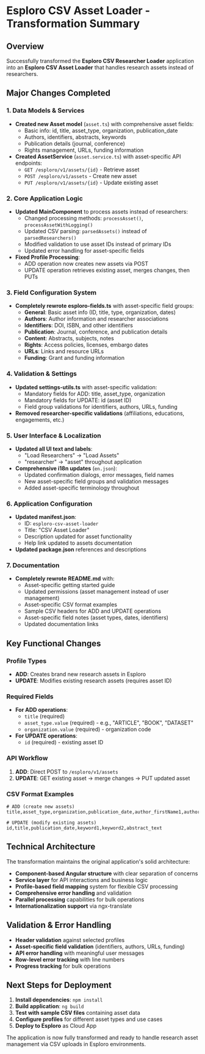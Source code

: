 # Esploro CSV Asset Loader - Transformation Summary

## Overview
Successfully transformed the **Esploro CSV Researcher Loader** application into an **Esploro CSV Asset Loader** that handles research assets instead of researchers.

## Major Changes Completed

### 1. Data Models & Services
- **Created new Asset model** (`asset.ts`) with comprehensive asset fields:
  - Basic info: id, title, asset_type, organization, publication_date
  - Authors, identifiers, abstracts, keywords
  - Publication details (journal, conference)
  - Rights management, URLs, funding information
- **Created AssetService** (`asset.service.ts`) with asset-specific API endpoints:
  - `GET /esploro/v1/assets/{id}` - Retrieve asset
  - `POST /esploro/v1/assets` - Create new asset
  - `PUT /esploro/v1/assets/{id}` - Update existing asset

### 2. Core Application Logic
- **Updated MainComponent** to process assets instead of researchers:
  - Changed processing methods: `processAsset()`, `processAssetWithLogging()`
  - Updated CSV parsing: `parsedAssets()` instead of `parsedResearchers()`
  - Modified validation to use asset IDs instead of primary IDs
  - Updated error handling for asset-specific fields
- **Fixed Profile Processing**:
  - ADD operation now creates new assets via POST
  - UPDATE operation retrieves existing asset, merges changes, then PUTs

### 3. Field Configuration System
- **Completely rewrote esploro-fields.ts** with asset-specific field groups:
  - **General**: Basic asset info (ID, title, type, organization, dates)
  - **Authors**: Author information and researcher associations
  - **Identifiers**: DOI, ISBN, and other identifiers
  - **Publication**: Journal, conference, and publication details
  - **Content**: Abstracts, subjects, notes
  - **Rights**: Access policies, licenses, embargo dates
  - **URLs**: Links and resource URLs
  - **Funding**: Grant and funding information

### 4. Validation & Settings
- **Updated settings-utils.ts** with asset-specific validation:
  - Mandatory fields for ADD: title, asset_type, organization
  - Mandatory fields for UPDATE: id (asset ID)
  - Field group validations for identifiers, authors, URLs, funding
- **Removed researcher-specific validations** (affiliations, educations, engagements, etc.)

### 5. User Interface & Localization
- **Updated all UI text and labels**:
  - "Load Researchers" → "Load Assets"
  - "researcher" → "asset" throughout application
- **Comprehensive i18n updates** (`en.json`):
  - Updated confirmation dialogs, error messages, field names
  - New asset-specific field groups and validation messages
  - Added asset-specific terminology throughout

### 6. Application Configuration
- **Updated manifest.json**:
  - ID: `esploro-csv-asset-loader`
  - Title: "CSV Asset Loader"
  - Description updated for asset functionality
  - Help link updated to assets documentation
- **Updated package.json** references and descriptions

### 7. Documentation
- **Completely rewrote README.md** with:
  - Asset-specific getting started guide
  - Updated permissions (asset management instead of user management)
  - Asset-specific CSV format examples
  - Sample CSV headers for ADD and UPDATE operations
  - Asset-specific field notes (asset types, dates, identifiers)
  - Updated documentation links

## Key Functional Changes

### Profile Types
- **ADD**: Creates brand new research assets in Esploro
- **UPDATE**: Modifies existing research assets (requires asset ID)

### Required Fields
- **For ADD operations**:
  - `title` (required)
  - `asset_type.value` (required) - e.g., "ARTICLE", "BOOK", "DATASET"
  - `organization.value` (required) - organization code
- **For UPDATE operations**:
  - `id` (required) - existing asset ID

### API Workflow
1. **ADD**: Direct POST to `/esploro/v1/assets`
2. **UPDATE**: GET existing asset → merge changes → PUT updated asset

### CSV Format Examples
```csv
# ADD (create new assets)
title,asset_type,organization,publication_date,author_firstName1,author_lastName1

# UPDATE (modify existing assets)  
id,title,publication_date,keyword1,keyword2,abstract_text
```

## Technical Architecture
The transformation maintains the original application's solid architecture:
- **Component-based Angular structure** with clear separation of concerns
- **Service layer** for API interactions and business logic
- **Profile-based field mapping** system for flexible CSV processing
- **Comprehensive error handling** and validation
- **Parallel processing** capabilities for bulk operations
- **Internationalization support** via ngx-translate

## Validation & Error Handling
- **Header validation** against selected profiles
- **Asset-specific field validation** (identifiers, authors, URLs, funding)
- **API error handling** with meaningful user messages
- **Row-level error tracking** with line numbers
- **Progress tracking** for bulk operations

## Next Steps for Deployment
1. **Install dependencies**: `npm install`
2. **Build application**: `ng build`
3. **Test with sample CSV files** containing asset data
4. **Configure profiles** for different asset types and use cases
5. **Deploy to Esploro** as Cloud App

The application is now fully transformed and ready to handle research asset management via CSV uploads in Esploro environments.